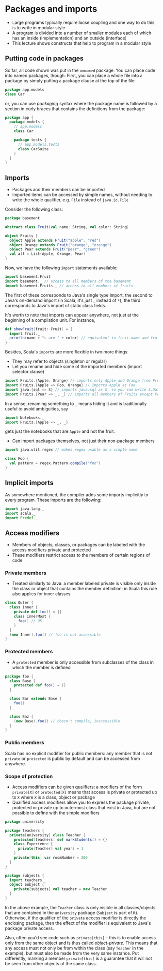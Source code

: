 # Packages and imports

- Large programs typically require loose coupling and one way to do this is to
    write in modular style
- A program is divided into a number of smaller modules each of which has an
    inside (implementation) and an outside (interface)
- This lecture shows constructs that help to program in a modular style

## Putting code in packages

So far, all code shown was put in the `unnamed` package. You can place code into
named packages, though. First, you can place a whole file into a package by
simply putting a package clause at the top of the file

```scala
package app.models
class Car
```

or, you can use *packaging* syntax where the package name is followed by
a section in curly braces that contains the definitions from the package:

```scala
package app {
  package models {
    // app.models
    class Car

    package tests {
      // app.models.tests
      class CarSuite
    }
  }
}
```

## Imports

- Packages and their members can be imported
- Imported items can be accessed by simple names, without needing to write the
    whole qualifier, e.g. `File` instead of `java.io.File`

Consider the following class:

```scala
package basement

abstract class Fruit(val name: String, val color: String)

object Fruits {
  object Apple extends Fruit("apple", "red")
  object Orange extends Fruit("orange", "orange")
  object Pear extends Fruit("pear", "green")
  val all = List(Apple, Orange, Pear)
}
```

Now, we have the following `import` statements available:

```scala
import basement.Fruit
import basement._ // access to all members of the basement
import basement.Fruits._ // access to all members of fruits
```

The first of these corresponds to Java's single type import, the second to
Java's on-demand import (in Scala, it's just `_` instead of `*`), the third
corresponds to Java's import of static class fields.

It's worth to note that imports can appear anywhere, not just at the beginning
of a compilation unit. For instance,

```scala
def showFruit(fruit: Fruit) = {
  import fruit._
  println(name + "s are " + color) // equivalent to fruit.name and fruit.color
}
```

Besides, Scala's `import`s are more flexible in two more things:
- They may refer to objects (singleton or regular)
- Let you rename and hide some of the imported members (import selector clause)

```scala
import Fruits.{Apple, Orange} // imports only Apple and Orange from Fruits
import Fruits.{Apple => Foo, Orange} // imports Apple as Foo
import java.{sql => S} // imports java.sql as S, so you can write S.Date etc.
import Fruits.{Pear => _, _} // imports all members of Fruits except Pear
```

In a sense, renaming something to `_` means hiding it and is traditionally
useful to avoid ambiguities, say

```scala
import Notebooks._
import Fruits.{Apple => _, _}
```

gets just the notebooks that are `Apple` and not the fruit.

- Can import packages themselves, not just their non-package members

```scala
import java.util.regex // makes regex usable as a simple name

class Foo {
  val pattern = regex.Pattern.compile("foo")
}
```

## Implicit imports

As somewhere mentioned, the compiler adds some imports implicitly to every
program. These imports are the following:

```scala
import java.lang._
import scala._
import Predef._
```

## Access modifiers

- Members of objects, classes, or packages can be labeled with the access
    modifiers private and protected
- These modifiers restrict access to the members of certain regions of code

### Private members

- Treated similarly to Java: a member labeled private is visible only inside the
    class or object that contains the member definition; in Scala this rule also
    applies for inner classes

```scala
class Outer {
  class Inner {
    private def foo() = {}
    class InnerMost {
      foo() // OK
    }
  }
  (new Inner).foo() // foo is not accessible
}
```

### Protected members

- A `protected` member is only accessible from subclasses of the class in which
    the member is defined

```scala
package foo {
  class Base {
    protected def foo() = {}
  }

  class Bar extends Base {
    foo()
  }

  class Baz {
    (new Base).foo() // doesn't compile, inaccessible
  }
}
```

### Public members

Scala has no explicit modifier for public members: any member that is not
`private` or `protected` is public by default and can be accessed from anywhere.

### Scope of protection

- Access modifiers can be given qualifiers: a modifiers of the form `private[X]`
    or `protected[X]` means that access is private or protected up to `X` where
    `X` is a class, object or package
- Qualified access modifiers allow you to express the package private, protected
    or private up to outermost class that exist in Java, but are not possible
    to define with the simple modifiers

```scala
package university

package teachers {
  private[university] class Teacher {
    protected[teachers] def markStudents() = {}
    class Experience {
      private[Teacher] val years = 1
    }
    private[this] var roomNumber = 200
  }
}

package subjects {
  import teachers._
  object Subject {
    private[subjects] val teacher = new Teacher
  }
}
```

In the above example, the `Teacher` class is only visible in all classes/objects
that are contained in the `university` package (`Subject` is part of it).
Otherwise, if the qualifier of the `private` access modifier is directly the
enclosing package, then the effect of the modifier is equivalent to Java's
package private access.

Also, often you'd see code such as `private[this]` - this is to enable access
only from the same object and is thus called *object-private*. This means that
any access must not only be from within the class (say `Teacher` in the example),
but must also be made from the very same instance. Put differently, marking a
member `private[this]` is a guarantee that it will not be seen from other
objects of the same class.
